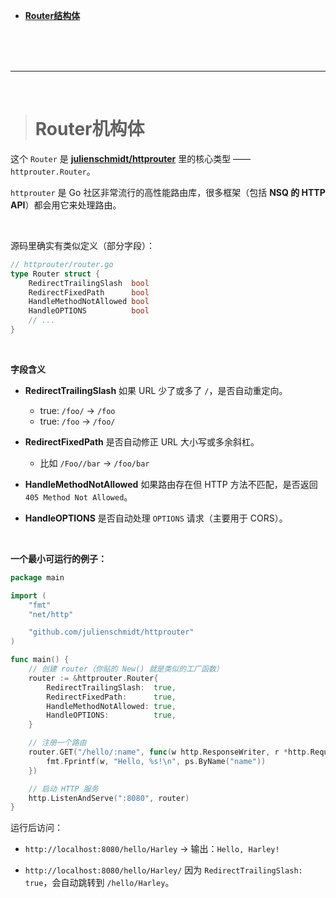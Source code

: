- [**‌Router结构体**](#Router结构体)


<br/><br/><br/>

***
<br/>

> <h1 id="Router机构体">Router机构体</h1>

这个 `Router` 是 [**julienschmidt/httprouter**](https://github.com/julienschmidt/httprouter) 里的核心类型 —— `httprouter.Router`。


`httprouter` 是 Go 社区非常流行的高性能路由库，很多框架（包括 **NSQ 的 HTTP API**）都会用它来处理路由。

<br/>

源码里确实有类似定义（部分字段）：

```go
// httprouter/router.go
type Router struct {
    RedirectTrailingSlash  bool
    RedirectFixedPath      bool
    HandleMethodNotAllowed bool
    HandleOPTIONS          bool
    // ...
}
```

<br/>

**字段含义**

* **RedirectTrailingSlash**
  如果 URL 少了或多了 `/`，是否自动重定向。

	* true: `/foo/` → `/foo`
	* true: `/foo` → `/foo/`

* **RedirectFixedPath**
  是否自动修正 URL 大小写或多余斜杠。

	* 比如 `/Foo//bar` → `/foo/bar`

* **HandleMethodNotAllowed**
  如果路由存在但 HTTP 方法不匹配，是否返回 `405 Method Not Allowed`。

* **HandleOPTIONS**
  是否自动处理 `OPTIONS` 请求（主要用于 CORS）。

<br/>


**一个最小可运行的例子：**

```go
package main

import (
	"fmt"
	"net/http"

	"github.com/julienschmidt/httprouter"
)

func main() {
	// 创建 router（你贴的 New() 就是类似的工厂函数）
	router := &httprouter.Router{
		RedirectTrailingSlash:  true,
		RedirectFixedPath:      true,
		HandleMethodNotAllowed: true,
		HandleOPTIONS:          true,
	}

	// 注册一个路由
	router.GET("/hello/:name", func(w http.ResponseWriter, r *http.Request, ps httprouter.Params) {
		fmt.Fprintf(w, "Hello, %s!\n", ps.ByName("name"))
	})

	// 启动 HTTP 服务
	http.ListenAndServe(":8080", router)
}
```

运行后访问：

* `http://localhost:8080/hello/Harley`
  → 输出：`Hello, Harley!`

* `http://localhost:8080/hello/Harley/`
  因为 `RedirectTrailingSlash: true`，会自动跳转到 `/hello/Harley`。




